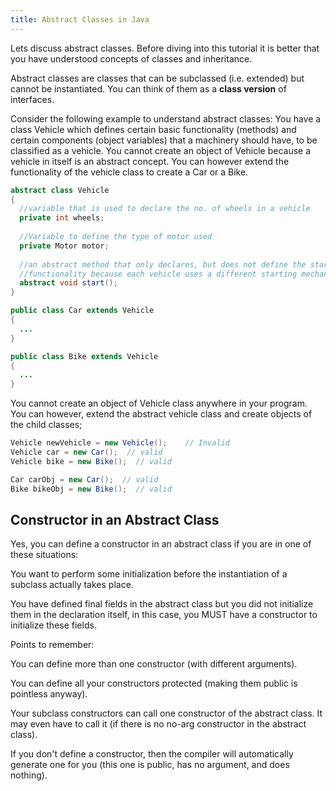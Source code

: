 ```yaml
---
title: Abstract Classes in Java
---
```


Lets discuss abstract classes. Before diving into this tutorial it is better that you have understood concepts of classes
and inheritance.

Abstract classes are classes that can be subclassed (i.e. extended) but cannot be instantiated. You can think of them as a **class version** of interfaces. 

Consider the following example to understand abstract classes:
You have a class Vehicle which defines certain basic functionality (methods) and certain components (object variables) that a machinery should have, to be classified as a vehicle. You cannot create an object of Vehicle because a vehicle in itself is an abstract concept. You can however extend the functionality of the vehicle class to create a Car or a Bike.

``` java
abstract class Vehicle
{
  //variable that is used to declare the no. of wheels in a vehicle
  private int wheels;
  
  //Variable to define the type of motor used
  private Motor motor;
  
  //an abstract method that only declares, but does not define the start 
  //functionality because each vehicle uses a different starting mechanism
  abstract void start();
}

public class Car extends Vehicle
{
  ...
}

public class Bike extends Vehicle
{
  ...
}
```

You cannot create an object of Vehicle class anywhere in your program. You can however, extend the abstract vehicle class and create objects of the child classes;

``` java
Vehicle newVehicle = new Vehicle();    // Invalid
Vehicle car = new Car();  // valid
Vehicle bike = new Bike();  // valid

Car carObj = new Car();  // valid
Bike bikeObj = new Bike();  // valid
```

## Constructor in an Abstract Class

Yes, you can define a constructor in an abstract class if you are in one of these situations:

You want to perform some initialization before the instantiation of a subclass actually takes place.

You have defined final fields in the abstract class but you did not initialize them in the declaration itself, in this case, you MUST have a constructor to initialize these fields.

Points to remember:

You can define more than one constructor (with different arguments).

You can define all your constructors protected (making them public is pointless anyway).

Your subclass constructors can call one constructor of the abstract class. It may even have to call it (if there is no no-arg constructor in the abstract class).

If you don't define a constructor, then the compiler will automatically generate one for you (this one is public, has no argument, and does nothing).

